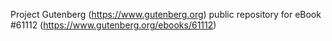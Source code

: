 Project Gutenberg (https://www.gutenberg.org) public repository for eBook #61112 (https://www.gutenberg.org/ebooks/61112)
